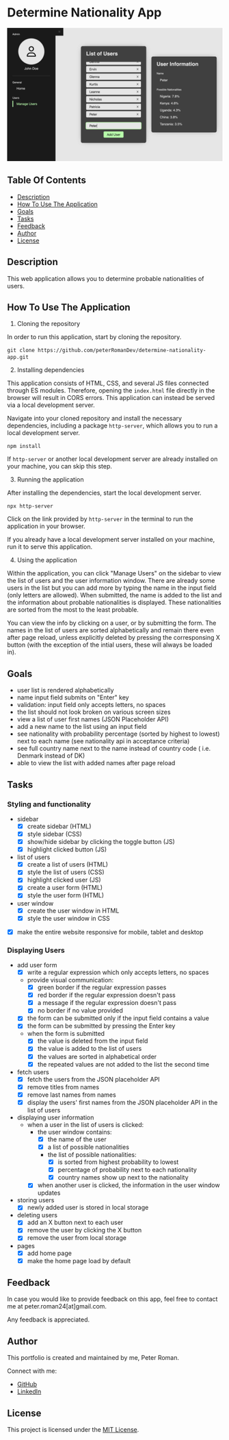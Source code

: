 # Determine Nationality App

![Determine Nationality App preview](images/readme/determine-nationality-app-laptop.jpg)

## Table Of Contents

* [Description](#description)
* [How To Use The Application](#how-to-use-the-application)
* [Goals](#goals)
* [Tasks](#tasks)
* [Feedback](#feedback)
* [Author](#author)
* [License](#license)

## Description

This web application allows you to determine probable nationalities of users.

## How To Use The Application

1. Cloning the repository

In order to run this application, start by cloning the repository.

```
git clone https://github.com/peterRomanDev/determine-nationality-app.git
```

2. Installing dependencies

This application consists of HTML, CSS, and several JS files connected through ES modules. Therefore, opening the `index.html` file directly in the browser will result in CORS errors. This application can instead be served via a local development server.

Navigate into your cloned repository and install the necessary dependencies, including a package `http-server`, which allows you to run a local development server.

```
npm install
```

If `http-server` or another local development server are already installed on your machine, you can skip this step.

3. Running the application

After installing the dependencies, start the local development server.

```
npx http-server
```

Click on the link provided by `http-server` in the terminal to run the application in your browser.

If you already have a local development server installed on your machine, run it to serve this application.

4. Using the application

Within the application, you can click "Manage Users" on the sidebar to view the list of users and the user information window. There are already some users in the list but you can add more by typing the name in the input field (only letters are allowed). When submitted, the name is added to the list and the information about probable nationalities is displayed. These nationalities are sorted from the most to the least probable.

You can view the info by clicking on a user, or by submitting the form. The names in the list of users are sorted alphabetically and remain there even after page reload, unless explicitly deleted by pressing the corresponsing X button (with the exception of the intial users, these will always be loaded in).

## Goals

* user list is rendered alphabetically
* name input field submits on "Enter" key
* validation: input field only accepts letters, no spaces
* the list should not look broken on various screen sizes
* view a list of user first names (JSON Placeholder API)
* add a new name to the list using an input field
* see nationality with probability percentage (sorted by highest to lowest) next to each name (see nationality api in acceptance criteria)
* see full country name next to the name instead of country code ( i.e. Denmark instead of DK)
* able to view the list with added names after page reload

## Tasks

### Styling and functionality

* sidebar
    - [x] create sidebar (HTML)
    - [x] style sidebar (CSS)
    - [x] show/hide sidebar by clicking the toggle button (JS)
    - [x] highlight clicked button (JS)
* list of users
    - [x] create a list of users (HTML)
    - [x] style the list of users (CSS)
    - [x] highlight clicked user (JS)
    - [x] create a user form (HTML)
    - [x] style the user form (HTML)
* user window
    - [x] create the user window in HTML
    - [x] style the user window in CSS
- [x] make the entire website responsive for mobile, tablet and desktop

### Displaying Users

* add user form
    - [x] write a regular expression which only accepts letters, no spaces
    * provide visual communication:
        - [x] green border if the regular expression passes
        - [x] red border if the regular expression doesn't pass
        - [x] a message if the regular expression doesn't pass
        - [x] no border if no value provided
    - [x] the form can be submitted only if the input field contains a value
    - [x] the form can be submitted by pressing the Enter key
    * when the form is submitted
        - [x] the value is deleted from the input field
        - [x] the value is added to the list of users
        - [x] the values are sorted in alphabetical order
        - [x] the repeated values are not added to the list the second time
* fetch users
    - [x] fetch the users from the JSON placeholder API
    - [x] remove titles from names
    - [x] remove last names from names
    - [x] display the users' first names from the JSON placeholder API in the list of users
* displaying user information
    * when a user in the list of users is clicked:
        * the user window contains:
            - [x] the name of the user
            - [x] a list of possible nationalities
            * the list of possible nationalities:
                - [x] is sorted from highest probability to lowest
                - [x] percentage of probability next to each nationality
                - [x] country names show up next to the nationality
        - [x] when another user is clicked, the information in the user window updates
* storing users
    - [x] newly added user is stored in local storage
* deleting users
    - [x] add an X button next to each user
    - [x] remove the user by clicking the X button
    - [x] remove the user from local storage
* pages
    - [x] add home page
    - [x] make the home page load by default

## Feedback

In case you would like to provide feedback on this app, feel free to contact me at peter.roman24[at]gmail.com.

Any feedback is appreciated.

## Author

This portfolio is created and maintained by me, Peter Roman.

Connect with me:
* [GitHub](https://github.com/peterRomanDev)
* [LinkedIn](https://www.linkedin.com/in/proman2/)

## License

This project is licensed under the [MIT License](LICENSE).
